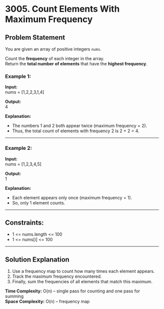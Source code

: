 # 3005. Count Elements With Maximum Frequency

## Problem Statement
You are given an array of positive integers `nums`.

Count the **frequency** of each integer in the array.  
Return the **total number of elements** that have the **highest frequency**.

### Example 1:
**Input:**  
nums = [1,2,2,3,1,4]  

**Output:**  
4  

**Explanation:**  
- The numbers 1 and 2 both appear twice (maximum frequency = 2).  
- Thus, the total count of elements with frequency 2 is 2 + 2 = 4.  

---

### Example 2:
**Input:**  
nums = [1,2,3,4,5]  

**Output:**  
1  

**Explanation:**  
- Each element appears only once (maximum frequency = 1).  
- So, only 1 element counts.  

---

## Constraints:
- 1 <= nums.length <= 100  
- 1 <= nums[i] <= 100  

---

## Solution Explanation
1. Use a frequency map to count how many times each element appears.  
2. Track the maximum frequency encountered.  
3. Finally, sum the frequencies of all elements that match this maximum.  

**Time Complexity:** O(n) – single pass for counting and one pass for summing  
**Space Complexity:** O(n) – frequency map  

